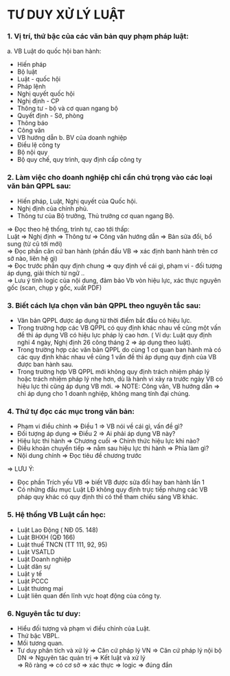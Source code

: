 # TƯ DUY XỬ LÝ LUẬT


### 1. Vị trí, thứ bậc của các văn bản quy phạm pháp luật:
a. VB Luật do quốc hội ban hành:  
- Hiến pháp
- Bộ luật
- Luật - quốc hội
- Pháp lệnh
- Nghị quyết quốc hội 
- Nghị định - CP
- Thông tư - bộ và cơ quan ngang bộ
- Quyết định - Sở, phòng
- Thông báo
- Công văn
- VB hướng dẫn
b. BV của doanh nghiệp  
- Điều lệ công ty
- Bộ nội quy
- Bộ quy chế, quy trình, quy định cấp công ty

### 2. Làm việc cho doanh nghiệp chỉ cần chú trọng vào các loại văn bản QPPL sau:
- Hiến pháp, Luật, Nghị quyết của Quốc hội.
- Nghị định của chính phủ.
- Thông tư của Bộ trưởng, Thủ trưởng cơ quan ngang Bộ.

=> Đọc theo hệ thống, trình tự, cao tới thấp:  
Luật => Nghị định => Thông tư => Công văn hướng dẫn => Bản sửa đổi, bổ sung (từ cũ tới mới)  
=> Đọc phần căn cứ ban hành (phần đầu VB => xác định banh hành trên cơ sở nào, liên hệ gì)  
=> Đọc trước phần quy định chung => quy định về cái gì, phạm vi - đối tượng áp dụng, giải thích từ ngữ ..  
=> Lưu ý tính logic của nội dung, đảm bảo Vb vòn hiệu lực, xác thực nguyên gốc (scan, chụp y gốc, xuất PDF)  

### 3. Biết cách lựa chọn văn bản QPPL theo nguyên tắc sau:
- Văn bản QPPL được áp dụng từ thời điểm bắt đầu có hiệu lực.
- Trong trường hợp các VB QPPL có quy định khác nhau về cũng một vấn đề thì áp dụng VB có hiệu lực pháp lý cao hơn.
( Ví dụ: Luật quy định nghỉ 4 ngày, Nghị định 26 công tháng 2 => áp dụng theo luật).  
- Trong trường hợp các văn bản QPPL do cùng 1 cơ quan ban hành mà có các quy định khác nhau về cũng 1 vấn đề thì áp dụng quy định của VB được ban hành sau.
- Trong trường hợp VB QPPL mới không quy định trách nhiệm pháp lý hoặc trách nhiệm pháp lý nhẹ hơn, dù là hành vi xảy ra trước ngày VB có hiệu lực thì cũng áp dụng VB mới.
=> NOTE: Công văn, VB hướng dẫn => chỉ áp dụng cho 1 doanh nghiệp, không mang tính đại chúng.  

### 4. Thứ tự đọc các mục trong văn bản: 
- Phạm vi điều chỉnh => Điều 1 => VB nói về cái gì, vấn đề gì?
- Đối tượng áp dụng => Điều 2 => Ai phải áp dụng VB này?
- Hiệu lực thi hành => Chương cuối => Chính thức hiệu lực khi nào?
- Điều khoản chuyển tiếp => nằm sau hiệu lực thi hành => Phỉa làm gì?
- Nội dung chính 
=> Đọc tiêu đề chương trước  

=> LƯU Ý:  
+ Đọc phần Trích yếu VB => biết VB được sửa đổi hay ban hành lần 1
+ Có những đầu mục Luật LĐ không quy định trực tiếp nhưng các VB pháp quy khác có quy định thì có thể tham chiếu sáng VB khác.

### 5. Hệ thống VB Luật cần học:
- Luật Lao Động ( NĐ 05. 148)
- Luật BHXH (QĐ 166) 
- Luật thuế TNCN (TT 111, 92, 95)
- Luật VSATLD
- Luật Doanh nghiệp
- Luật dân sự
- Luật y tế
- Luật PCCC
- Luật thương mại
- Luật liên quan đến lĩnh vực hoạt động của công ty.

### 6. Nguyên tắc tư duy:
- Hiểu đối tượng và phạm vi điều chỉnh của Luật.
- Thứ bậc VBPL.
- Mối tương quan.
- Tư duy phân tích và xử lý
=> Căn cứ pháp lý VN => Căn cứ pháp lý nội bộ DN => Nguyên tác quản trị => Kết luật và xử lý  
=> Rõ ràng => có cơ sở => xác thực => logic => đúng đắn  

